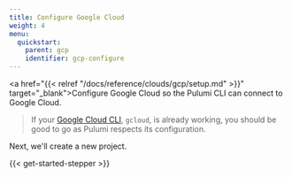 ```yaml
---
title: Configure Google Cloud
weight: 4
menu:
  quickstart:
    parent: gcp
    identifier: gcp-configure
---
```


<!-- TODO inline a streamlined version of configuring the cloud here. -->

<a href="{{< relref "/docs/reference/clouds/gcp/setup.md" >}}" target="_blank">Configure Google Cloud</a> so the Pulumi CLI can connect to Google Cloud.

> If your <a href="https://cloud.google.com/sdk/gcloud/" target="_blank">Google Cloud CLI</a>, `gcloud`, is already working, you should be good to go as Pulumi respects its configuration.

Next, we'll create a new project.

{{< get-started-stepper >}}
